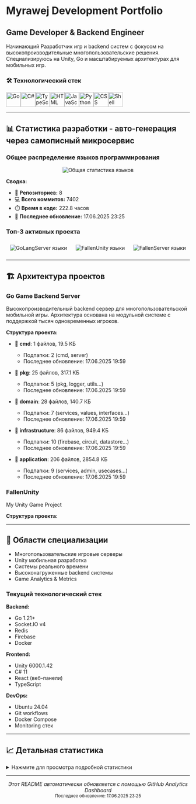 # Myrawej Development Portfolio

## Game Developer & Backend Engineer

Начинающий Разработчик игр и backend систем с фокусом на высокопроизводительные 
многопользовательские решения. Специализируюсь на Unity, Go и масштабируемых 
архитектурах для мобильных игр.


### 🛠️ Технологический стек

<img src="https://cdn.jsdelivr.net/gh/devicons/devicon@latest/icons/go/go-original.svg" alt="Go" width="40" height="40" title="Go"><img src="https://cdn.jsdelivr.net/gh/devicons/devicon@latest/icons/csharp/csharp-original.svg" alt="C#" width="40" height="40" title="C#"><img src="https://cdn.jsdelivr.net/gh/devicons/devicon@latest/icons/typescript/typescript-original.svg" alt="TypeScript" width="40" height="40" title="TypeScript"><img src="https://cdn.jsdelivr.net/gh/devicons/devicon@latest/icons/html5/html5-original.svg" alt="HTML" width="40" height="40" title="HTML"><img src="https://cdn.jsdelivr.net/gh/devicons/devicon@latest/icons/javascript/javascript-original.svg" alt="JavaScript" width="40" height="40" title="JavaScript"><img src="https://cdn.jsdelivr.net/gh/devicons/devicon@latest/icons/python/python-original.svg" alt="Python" width="40" height="40" title="Python"><img src="https://cdn.jsdelivr.net/gh/devicons/devicon@latest/icons/css3/css3-original.svg" alt="CSS" width="40" height="40" title="CSS"><img src="https://cdn.jsdelivr.net/gh/devicons/devicon@latest/icons/bash/bash-original.svg" alt="Shell" width="40" height="40" title="Shell">

---

## 📊 Статистика разработки - авто-генерация через самописный микросервис

### Общее распределение языков программирования

<div align="center">
  <img src="https://quickchart.io/chart?c=%7B%22type%22%3A%20%22pie%22%2C%20%22data%22%3A%20%7B%22labels%22%3A%20%5B%22Go%22%2C%20%22C%23%22%2C%20%22JavaScript%22%2C%20%22TypeScript%22%2C%20%22Python%22%2C%20%22HTML%22%2C%20%22Other%22%5D%2C%20%22datasets%22%3A%20%5B%7B%22data%22%3A%20%5B2896.3%2C%201682.8%2C%20145.8%2C%201204.7%2C%2070.3%2C%20286.1%2C%2099.1%5D%2C%20%22backgroundColor%22%3A%20%5B%22%23FF6384%22%2C%20%22%2336A2EB%22%2C%20%22%23FFCE56%22%2C%20%22%234BC0C0%22%2C%20%22%239966FF%22%2C%20%22%23FF9F40%22%2C%20%22%23FF6384%22%5D%7D%5D%7D%2C%20%22options%22%3A%20%7B%22title%22%3A%20%7B%22display%22%3A%20true%2C%20%22text%22%3A%20%22%5Cu041e%5Cu0431%5Cu0449%5Cu0435%5Cu0435%20%5Cu0440%5Cu0430%5Cu0441%5Cu043f%5Cu0440%5Cu0435%5Cu0434%5Cu0435%5Cu043b%5Cu0435%5Cu043d%5Cu0438%5Cu0435%20%5Cu044f%5Cu0437%5Cu044b%5Cu043a%5Cu043e%5Cu0432%22%2C%20%22fontSize%22%3A%2016%7D%2C%20%22legend%22%3A%20%7B%22position%22%3A%20%22bottom%22%2C%20%22labels%22%3A%20%7B%22fontSize%22%3A%2012%7D%7D%2C%20%22tooltips%22%3A%20%7B%22callbacks%22%3A%20%7B%22label%22%3A%20%22function%28tooltipItem%2C%20data%29%20%7B%20const%20label%20%3D%20data.labels%5BtooltipItem.index%5D%3B%20const%20value%20%3D%20data.datasets%5B0%5D.data%5BtooltipItem.index%5D%3B%20const%20total%20%3D%20data.datasets%5B0%5D.data.reduce%28%28a%2C%20b%29%20%3D%3E%20a%20%2B%20b%2C%200%29%3B%20const%20percentage%20%3D%20Math.round%28%28value%20/%20total%29%20%2A%20100%29%3B%20return%20label%20%2B%20%5C%22%3A%20%5C%22%20%2B%20value%20%2B%20%5C%22%20%5Cu041a%5Cu0411%20%28%5C%22%20%2B%20percentage%20%2B%20%5C%22%25%29%5C%22%3B%20%7D%22%7D%7D%2C%20%22plugins%22%3A%20%7B%22datalabels%22%3A%20%7B%22formatter%22%3A%20%22%28value%2C%20context%29%20%3D%3E%20%7B%20const%20total%20%3D%20context.dataset.data.reduce%28%28a%2C%20b%29%20%3D%3E%20a%20%2B%20b%2C%200%29%3B%20const%20percentage%20%3D%20Math.round%28%28value%20/%20total%29%20%2A%20100%29%3B%20return%20percentage%20%3E%205%20%3F%20percentage%20%2B%20%5C%22%25%5C%22%20%3A%20%5C%22%5C%22%3B%20%7D%22%2C%20%22color%22%3A%20%22white%22%2C%20%22font%22%3A%20%7B%22weight%22%3A%20%22bold%22%7D%7D%7D%7D%7D&width=600&height=400&format=svg" alt="Общая статистика языков" />
</div>

**Сводка:**
- 📂 **Репозиториев:** 8
- 💻 **Всего коммитов:** 7402
- ⏱️ **Время в коде:** 222.8 часов
- 🔄 **Последнее обновление:** 17.06.2025 23:25

### Топ-3 активных проекта

<div align="center">

  <img src="https://quickchart.io/chart?c=%7B%22type%22%3A%20%22pie%22%2C%20%22data%22%3A%20%7B%22labels%22%3A%20%5B%22Go%22%2C%20%22JavaScript%22%2C%20%22Python%22%2C%20%22HTML%22%2C%20%22CSS%22%2C%20%22Other%22%5D%2C%20%22datasets%22%3A%20%5B%7B%22data%22%3A%20%5B2768.1%2C%2075.9%2C%2060.7%2C%20286.1%2C%2034.3%2C%2023.9%5D%2C%20%22backgroundColor%22%3A%20%5B%22%23FF6384%22%2C%20%22%2336A2EB%22%2C%20%22%23FFCE56%22%2C%20%22%234BC0C0%22%2C%20%22%239966FF%22%2C%20%22%23FF9F40%22%5D%7D%5D%7D%2C%20%22options%22%3A%20%7B%22title%22%3A%20%7B%22display%22%3A%20true%2C%20%22text%22%3A%20%22GoLangServer%22%2C%20%22fontSize%22%3A%2014%7D%2C%20%22legend%22%3A%20%7B%22position%22%3A%20%22right%22%2C%20%22labels%22%3A%20%7B%22fontSize%22%3A%2010%7D%7D%2C%20%22tooltips%22%3A%20%7B%22callbacks%22%3A%20%7B%22label%22%3A%20%22function%28tooltipItem%2C%20data%29%20%7B%20const%20label%20%3D%20data.labels%5BtooltipItem.index%5D%3B%20const%20value%20%3D%20data.datasets%5B0%5D.data%5BtooltipItem.index%5D%3B%20const%20total%20%3D%20data.datasets%5B0%5D.data.reduce%28%28a%2C%20b%29%20%3D%3E%20a%20%2B%20b%2C%200%29%3B%20const%20percentage%20%3D%20Math.round%28%28value%20/%20total%29%20%2A%20100%29%3B%20return%20label%20%2B%20%5C%22%3A%20%5C%22%20%2B%20value%20%2B%20%5C%22%20%5Cu041a%5Cu0411%20%28%5C%22%20%2B%20percentage%20%2B%20%5C%22%25%29%5C%22%3B%20%7D%22%7D%7D%2C%20%22plugins%22%3A%20%7B%22datalabels%22%3A%20%7B%22formatter%22%3A%20%22%28value%2C%20context%29%20%3D%3E%20%7B%20const%20total%20%3D%20context.dataset.data.reduce%28%28a%2C%20b%29%20%3D%3E%20a%20%2B%20b%2C%200%29%3B%20const%20percentage%20%3D%20Math.round%28%28value%20/%20total%29%20%2A%20100%29%3B%20return%20percentage%20%3E%205%20%3F%20percentage%20%2B%20%5C%22%25%5C%22%20%3A%20%5C%22%5C%22%3B%20%7D%22%2C%20%22color%22%3A%20%22white%22%2C%20%22font%22%3A%20%7B%22weight%22%3A%20%22bold%22%7D%7D%7D%7D%7D&width=300&height=200&format=svg" alt="GoLangServer языки" style="margin: 10px;" />

  <img src="https://quickchart.io/chart?c=%7B%22type%22%3A%20%22pie%22%2C%20%22data%22%3A%20%7B%22labels%22%3A%20%5B%22C%23%22%2C%20%22Other%22%5D%2C%20%22datasets%22%3A%20%5B%7B%22data%22%3A%20%5B1622.1%2C%204.5%5D%2C%20%22backgroundColor%22%3A%20%5B%22%23FF6384%22%2C%20%22%2336A2EB%22%5D%7D%5D%7D%2C%20%22options%22%3A%20%7B%22title%22%3A%20%7B%22display%22%3A%20true%2C%20%22text%22%3A%20%22FallenUnity%22%2C%20%22fontSize%22%3A%2014%7D%2C%20%22legend%22%3A%20%7B%22position%22%3A%20%22right%22%2C%20%22labels%22%3A%20%7B%22fontSize%22%3A%2010%7D%7D%2C%20%22tooltips%22%3A%20%7B%22callbacks%22%3A%20%7B%22label%22%3A%20%22function%28tooltipItem%2C%20data%29%20%7B%20const%20label%20%3D%20data.labels%5BtooltipItem.index%5D%3B%20const%20value%20%3D%20data.datasets%5B0%5D.data%5BtooltipItem.index%5D%3B%20const%20total%20%3D%20data.datasets%5B0%5D.data.reduce%28%28a%2C%20b%29%20%3D%3E%20a%20%2B%20b%2C%200%29%3B%20const%20percentage%20%3D%20Math.round%28%28value%20/%20total%29%20%2A%20100%29%3B%20return%20label%20%2B%20%5C%22%3A%20%5C%22%20%2B%20value%20%2B%20%5C%22%20%5Cu041a%5Cu0411%20%28%5C%22%20%2B%20percentage%20%2B%20%5C%22%25%29%5C%22%3B%20%7D%22%7D%7D%2C%20%22plugins%22%3A%20%7B%22datalabels%22%3A%20%7B%22formatter%22%3A%20%22%28value%2C%20context%29%20%3D%3E%20%7B%20const%20total%20%3D%20context.dataset.data.reduce%28%28a%2C%20b%29%20%3D%3E%20a%20%2B%20b%2C%200%29%3B%20const%20percentage%20%3D%20Math.round%28%28value%20/%20total%29%20%2A%20100%29%3B%20return%20percentage%20%3E%205%20%3F%20percentage%20%2B%20%5C%22%25%5C%22%20%3A%20%5C%22%5C%22%3B%20%7D%22%2C%20%22color%22%3A%20%22white%22%2C%20%22font%22%3A%20%7B%22weight%22%3A%20%22bold%22%7D%7D%7D%7D%7D&width=300&height=200&format=svg" alt="FallenUnity языки" style="margin: 10px;" />

  <img src="https://quickchart.io/chart?c=%7B%22type%22%3A%20%22pie%22%2C%20%22data%22%3A%20%7B%22labels%22%3A%20%5B%22Go%22%5D%2C%20%22datasets%22%3A%20%5B%7B%22data%22%3A%20%5B78.3%5D%2C%20%22backgroundColor%22%3A%20%5B%22%23FF6384%22%5D%7D%5D%7D%2C%20%22options%22%3A%20%7B%22title%22%3A%20%7B%22display%22%3A%20true%2C%20%22text%22%3A%20%22FallenServer%22%2C%20%22fontSize%22%3A%2014%7D%2C%20%22legend%22%3A%20%7B%22position%22%3A%20%22right%22%2C%20%22labels%22%3A%20%7B%22fontSize%22%3A%2010%7D%7D%2C%20%22tooltips%22%3A%20%7B%22callbacks%22%3A%20%7B%22label%22%3A%20%22function%28tooltipItem%2C%20data%29%20%7B%20const%20label%20%3D%20data.labels%5BtooltipItem.index%5D%3B%20const%20value%20%3D%20data.datasets%5B0%5D.data%5BtooltipItem.index%5D%3B%20const%20total%20%3D%20data.datasets%5B0%5D.data.reduce%28%28a%2C%20b%29%20%3D%3E%20a%20%2B%20b%2C%200%29%3B%20const%20percentage%20%3D%20Math.round%28%28value%20/%20total%29%20%2A%20100%29%3B%20return%20label%20%2B%20%5C%22%3A%20%5C%22%20%2B%20value%20%2B%20%5C%22%20%5Cu041a%5Cu0411%20%28%5C%22%20%2B%20percentage%20%2B%20%5C%22%25%29%5C%22%3B%20%7D%22%7D%7D%2C%20%22plugins%22%3A%20%7B%22datalabels%22%3A%20%7B%22formatter%22%3A%20%22%28value%2C%20context%29%20%3D%3E%20%7B%20const%20total%20%3D%20context.dataset.data.reduce%28%28a%2C%20b%29%20%3D%3E%20a%20%2B%20b%2C%200%29%3B%20const%20percentage%20%3D%20Math.round%28%28value%20/%20total%29%20%2A%20100%29%3B%20return%20percentage%20%3E%205%20%3F%20percentage%20%2B%20%5C%22%25%5C%22%20%3A%20%5C%22%5C%22%3B%20%7D%22%2C%20%22color%22%3A%20%22white%22%2C%20%22font%22%3A%20%7B%22weight%22%3A%20%22bold%22%7D%7D%7D%7D%7D&width=300&height=200&format=svg" alt="FallenServer языки" style="margin: 10px;" />

</div>

---

## 🏗️ Архитектура проектов


### Go Game Backend Server

Высокопроизводительный backend сервер для многопользовательской мобильной игры.
Архитектура основана на модульной системе с поддержкой тысяч одновременных игроков.


**Структура проекта:**

- 📁 **cmd**: 1 файлов, 19.5 КБ
  - Подпапки: 2 (cmd, server)
  - Последнее обновление: 17.06.2025 19:59

- 📁 **pkg**: 25 файлов, 317.1 КБ
  - Подпапки: 5 (pkg, logger, utils...)
  - Последнее обновление: 17.06.2025 19:59

- 📁 **domain**: 28 файлов, 140.7 КБ
  - Подпапки: 7 (services, values, interfaces...)
  - Последнее обновление: 17.06.2025 19:59

- 📁 **infrastructure**: 86 файлов, 949.4 КБ
  - Подпапки: 10 (firebase, circuit, datastore...)
  - Последнее обновление: 17.06.2025 19:59

- 📁 **application**: 206 файлов, 2854.8 КБ
  - Подпапки: 9 (services, admin, usecases...)
  - Последнее обновление: 17.06.2025 19:59

### FallenUnity

My Unity Game Project

**Структура проекта:**


---

## 🎯 Области специализации

- Многопользовательские игровые серверы
- Unity мобильная разработка
- Системы реального времени
- Высоконагруженные backend системы
- Game Analytics & Metrics


### Текущий технологический стек

**Backend:**
- Go 1.21+
- Socket.IO v4
- Redis
- Firebase
- Docker

**Frontend:**
- Unity 6000.1.42
- C# 11
- React (веб-панели)
- TypeScript

**DevOps:**
- Ubuntu 24.04
- Git workflows
- Docker Compose
- Monitoring стек


---

## 📈 Детальная статистика

<details>
<summary>Нажмите для просмотра подробной статистики</summary>

### Время разработки по проектам


**GoLangServer:**
- Общее время: 91.3 часов
- Сессий кодирования: 70
- Средняя длительность сессии: 78.3 минут
- Самая длинная сессия: 319.4 минут


**myrawej.website:**
- Общее время: 8.8 часов
- Сессий кодирования: 18
- Средняя длительность сессии: 29.4 минут
- Самая длинная сессия: 64.5 минут


**myrawej.website.cdn:**
- Общее время: 7.1 часов
- Сессий кодирования: 5
- Средняя длительность сессии: 85.7 минут
- Самая длинная сессия: 258.7 минут


**FallenUnity:**
- Общее время: 82.9 часов
- Сессий кодирования: 65
- Средняя длительность сессии: 76.5 минут
- Самая длинная сессия: 285.3 минут


**NestTsServer:**
- Общее время: 0.3 часов
- Сессий кодирования: 1
- Средняя длительность сессии: 20.0 минут
- Самая длинная сессия: 20.0 минут


**FallenServer:**
- Общее время: 31.4 часов
- Сессий кодирования: 14
- Средняя длительность сессии: 134.6 минут
- Самая длинная сессия: 462.1 минут


**NewFallen:**
- Общее время: 0.3 часов
- Сессий кодирования: 1
- Средняя длительность сессии: 20.0 минут
- Самая длинная сессия: 20.0 минут


**FallenRider:**
- Общее время: 0.7 часов
- Сессий кодирования: 1
- Средняя длительность сессии: 41.7 минут
- Самая длинная сессия: 41.7 минут


### Статистика языков (детально)

- **Go**: 45.4% (2896.3 КБ)
- **C#**: 26.4% (1682.8 КБ)
- **TypeScript**: 18.9% (1204.7 КБ)
- **HTML**: 4.5% (286.1 КБ)
- **JavaScript**: 2.3% (145.8 КБ)
- **Python**: 1.1% (70.3 КБ)
- **CSS**: 0.8% (49.9 КБ)
- **Shell**: 0.4% (26.1 КБ)
- **SCSS**: 0.3% (17.3 КБ)
- **ShaderLab**: 0.1% (4.5 КБ)
- **Batchfile**: 0.0% (1.2 КБ)


</details>

---

<div align="center">
  <i>Этот README автоматически обновляется с помощью GitHub Analytics Dashboard</i><br>
  <small>Последнее обновление: 17.06.2025 23:25</small>
</div>
